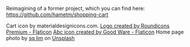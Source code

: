 Reimagining of a former project, which you can find here: https://github.com/hametm/shopping-cart 

Cart icon by materialdesignicons.com.
<a href="https://www.flaticon.com/free-icons/letter-a" title="letter a icons">Logo created by Roundicons Premium - Flaticon</a>
<a href="https://www.flaticon.com/free-icons/abc" title="abc icons">Abc icon created by Good Ware - Flaticon</a>
Home page photo by <a href="https://unsplash.com/@sql?utm_source=unsplash&utm_medium=referral&utm_content=creditCopyText">sq lim</a> on <a href="https://unsplash.com/?utm_source=unsplash&utm_medium=referral&utm_content=creditCopyText">Unsplash</a>
  
  
  
